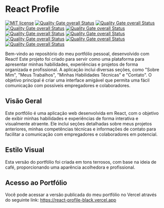 # React Profile

[![MIT license](https://img.shields.io/badge/license-MIT-brightgreen.svg)](https://opensource.org/licenses/MIT)
[![Quality Gate overall Status](https://sonarcloud.io/api/project_badges/measure?project=fonteeboa_react-profile&metric=alert_status)](https://sonarcloud.io/summary/overall?id=fonteeboa_react-profile)
[![Quality Gate overall Status](https://sonarcloud.io/api/project_badges/measure?project=fonteeboa_react-profile&metric=security_rating)](https://sonarcloud.io/summary/overall?id=fonteeboa_react-profile)
[![Quality Gate overall Status](https://sonarcloud.io/api/project_badges/measure?project=fonteeboa_react-profile&metric=vulnerabilities)](https://sonarcloud.io/summary/overall?id=fonteeboa_react-profile)
[![Quality Gate overall Status](https://sonarcloud.io/api/project_badges/measure?project=fonteeboa_react-profile&metric=sqale_index)](https://sonarcloud.io/summary/overall?id=fonteeboa_react-profile)
[![Quality Gate overall Status](https://sonarcloud.io/api/project_badges/measure?project=fonteeboa_react-profile&metric=reliability_rating)](https://sonarcloud.io/summary/overall?id=fonteeboa_react-profile)
[![Quality Gate overall Status](https://sonarcloud.io/api/project_badges/measure?project=fonteeboa_react-profile&metric=duplicated_lines_density)](https://sonarcloud.io/summary/overall?id=fonteeboa_react-profile)
[![Quality Gate overall Status](https://sonarcloud.io/api/project_badges/measure?project=fonteeboa_react-profile&metric=code_smells)](https://sonarcloud.io/summary/overall?id=fonteeboa_react-profile)
[![Quality Gate overall Status](https://sonarcloud.io/api/project_badges/measure?project=fonteeboa_react-profile&metric=sqale_rating)](https://sonarcloud.io/summary/overall?id=fonteeboa_react-profile)
[![Quality Gate overall Status](https://sonarcloud.io/api/project_badges/measure?project=fonteeboa_react-profile&metric=coverage)](https://sonarcloud.io/summary/overall?id=fonteeboa_react-profile)

Bem-vindo ao repositório do meu portfólio pessoal, desenvolvido com React! Este projeto foi criado para servir como uma plataforma para apresentar minhas habilidades, experiências e projetos de forma organizada e profissional. A aplicação inclui diversas seções, como "Sobre Mim", "Meus Trabalhos", "Minhas Habilidades Técnicas" e "Contato". O objetivo principal é criar uma interface amigável que permita uma fácil comunicação com possíveis empregadores e colaboradores.

## Visão Geral

Este portfólio é uma aplicação web desenvolvida em React, com o objetivo de exibir minhas habilidades e experiências de forma interativa e visualmente atraente. Ele inclui seções detalhadas sobre meus projetos anteriores, minhas competências técnicas e informações de contato para facilitar a comunicação com empregadores e colaboradores em potencial.

## Estilo Visual

Esta versão do portfólio foi criada em tons terrosos, com base na ideia de café, proporcionando uma aparência acolhedora e profissional.

## Acesso ao Portfólio
Você pode acessar a versão publicada do meu portfólio no Vercel através do seguinte link:
https://react-profile-black.vercel.app